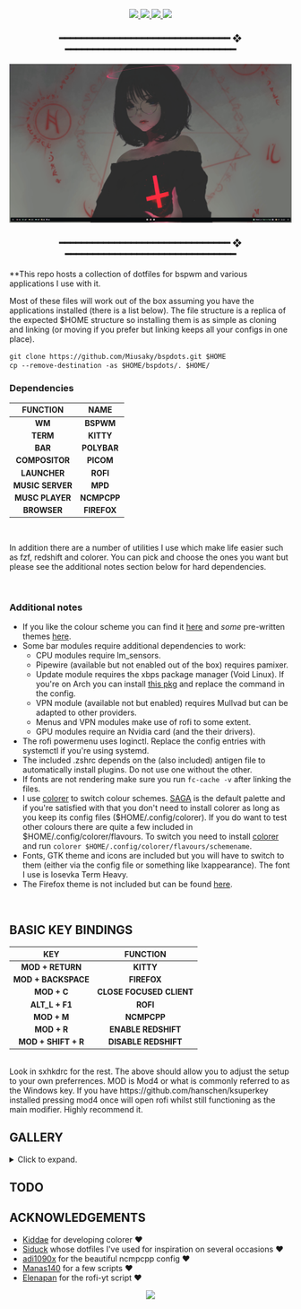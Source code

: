 <div align="center">


<!-- BADGES -->
   <p></p>
   <a href="">
      <img src="https://img.shields.io/github/issues/miusaky/bspdots?color=F5D0D0&labelColor=0A0D0F&style=for-the-badge">
   </a>
   <a href="https://github.com/miusaky/bspdots/stargazers">
      <img src="https://img.shields.io/github/stars/miusaky/bspdots?color=FFB2AD&labelColor=0A0D0F&style=for-the-badge">
   </a>
   <a href="https://github.com/miusaky/bspdots/">
      <img src="https://badges.pufler.dev/visits/miusaky/bspdots?style=for-the-badge&color=FFFFC1&logoColor=white&labelColor=0A0D0F"/>
   </a>
   <a href="https://github.com/miusaky/bspdots/">
      <img src="https://img.shields.io/github/repo-size/miusaky/bspdots?color=B4F8C8&labelColor=0A0D0F&style=for-the-badge">
  </a>
  <H3>  ━━━━━━━━━━━━━━━━━━━━━━━━━━━━━━━  ❖  ━━━━━━━━━━━━━━━━━━━━━━━━━━━━━━━ </H3>
</div>
<p/>


<img src="assets/WALL2.png"></br> 

<div align="center">  <H3>  ━━━━━━━━━━━━━━━━━━━━━━━━━━━━━━━  ❖  ━━━━━━━━━━━━━━━━━━━━━━━━━━━━━━━ </H3> </div>


**This repo hosts a collection of dotfiles for bspwm and various applications I use with it. </br>

Most of these files will work out of the box assuming you have the applications installed (there is a list below). The file structure is a replica of the expected $HOME structure so installing them is as simple as cloning and linking (or moving if you prefer but linking keeps all your configs in one place). </br>

```
git clone https://github.com/Miusaky/bspdots.git $HOME
cp --remove-destination -as $HOME/bspdots/. $HOME/
```

<h3> Dependencies </h3>

| FUNCTION  | NAME | 
| :----------: |:----------: |
| **WM** | **BSPWM** |
| **TERM** | **KITTY** |
| **BAR** | **POLYBAR** |
| **COMPOSITOR** | **PICOM** |
| **LAUNCHER** | **ROFI** |
| **MUSIC SERVER** | **MPD** |
| **MUSC PLAYER** | **NCMPCPP** |
| **BROWSER** | **FIREFOX** |
</br>

In addition there are a number of utilities I use which make life easier such as fzf, redshift and colorer. You can pick and choose the ones you want but please see the additional notes section below for hard dependencies. 

</br>



<h3> Additional notes </h3>


* If you like the colour scheme you can find it [here](https://github.com/SAGAtheme/SAGA) and *some* pre-written themes [here](https://github.com/SAGAtheme/).
* Some bar modules require additional dependencies to work:
    * CPU modules require lm_sensors.
    * Pipewire (available but not enabled out of the box) requires pamixer.
    * Update module requires the xbps package manager (Void Linux). If you're on Arch you can install [this pkg](https://aur.archlinux.org/packages/checkupdates+aur) and replace the command in the config. 
    * VPN module (available not but enabled) requires Mullvad but can be adapted to other providers.
    * Menus and VPN modules make use of rofi to some extent. 
    * GPU modules require an Nvidia card (and the their drivers).
* The rofi powermenu uses loginctl. Replace the config entries with systemctl if you're using systemd. 
* The included .zshrc depends on the (also included) antigen file to automatically install plugins. Do not use one without the other. 
* If fonts are not rendering make sure you run `fc-cache -v` after linking the files. </br>
* I use [colorer](https://github.com/kiddae/colorer) to switch colour schemes. [SAGA](https://github.com/SAGAtheme/SAGA) is the default palette and if you're satisfied with that you don't need to install colorer as long as you keep its config files ($HOME/.config/colorer). If you do want to test other colours there are quite a few included in $HOME/.config/colorer/flavours. To switch you need to install [colorer](https://github.com/Kiddae/colorer) and run `colorer $HOME/.config/colorer/flavours/schemename`. 
* Fonts, GTK theme and icons are included but you will have to switch to them (either via the config file or something like lxappearance). The font I use is Iosevka Term Heavy.
* The Firefox theme is not included but can be found [here](https://github.com/SAGAtheme/Firefox).
</br>

## BASIC KEY BINDINGS
| KEY  | FUNCTION | 
| :----------: |:----------: |
| **MOD + RETURN** | **KITTY** |
| **MOD + BACKSPACE** | **FIREFOX** |
| **MOD + C** | **CLOSE FOCUSED CLIENT** |
| **ALT_L + F1** | **ROFI** |
| **MOD + M** | **NCMPCPP** |
| **MOD + R** | **ENABLE REDSHIFT** |
| **MOD + SHIFT + R** | **DISABLE REDSHIFT** |

</br>
Look in sxhkdrc for the rest. The above should allow you to adjust the setup to your own preferrences. MOD is Mod4 or what is commonly referred to as the Windows key. If you have https://github.com/hanschen/ksuperkey installed pressing mod4 once will open rofi whilst still functioning as the main modifier. Highly recommend it. 


## GALLERY
<details>
  <summary>Click to expand.</summary>
  
 #### SAGA
 ##### WALL
 <img src="assets/WALL.png"></br> 
 ##### DUNST
 <img src="assets/DUNST.png"></br> 
 ##### ROFI
 <img src="assets/ROFI.png"></br> 
 <img src="assets/POWERMENU.png"></br> 
 ##### FIREFOX
 <img src="assets/FOX.png"></br> 
 ##### GTK
 <img src="assets/GTK.png"></br> 
 ##### LOGSEQ
 <img src="assets/LOGSEQ.png"></br> 
 ##### NCMPCPP
![](assets/NCMPCPP.gif) </br>
 ##### GEDIT
 <img src="assets/GEDIT.png"></br> 
 ##### HELIX
 <img src="assets/HELIX.png"></br> 
 ##### COLORER SUPPORT
 ![](assets/COLOUR_SAMPLES.gif) </br>
</details>

## TODO

## ACKNOWLEDGEMENTS
- [Kiddae](https://github.com/kiddae) for developing colorer :heart:
- [Siduck](https://github.com/siduck) whose dotfiles I've used for inspiration on several occasions :heart:
- [adi1090x](https://github.com/adi1090x) for the beautiful ncmpcpp config :heart:
- [Manas140](https://github.com/Manas140) for a few scripts :heart:
- [Elenapan](https://github.com/elenapan) for the rofi-yt script :heart:

<p align="center"><img src="https://raw.githubusercontent.com/catppuccin/catppuccin/dev/assets/footers/gray0_ctp_on_line.svg?sanitize=true" /></p>
